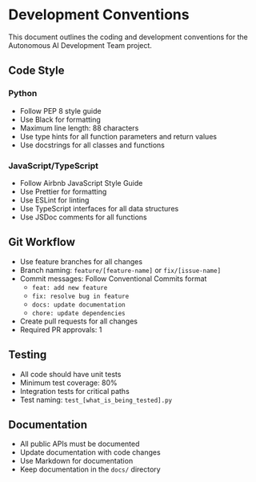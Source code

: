 # Development Conventions

This document outlines the coding and development conventions for the Autonomous AI Development Team project.

## Code Style

### Python

- Follow PEP 8 style guide
- Use Black for formatting
- Maximum line length: 88 characters
- Use type hints for all function parameters and return values
- Use docstrings for all classes and functions

### JavaScript/TypeScript

- Follow Airbnb JavaScript Style Guide
- Use Prettier for formatting
- Use ESLint for linting
- Use TypeScript interfaces for all data structures
- Use JSDoc comments for all functions

## Git Workflow

- Use feature branches for all changes
- Branch naming: `feature/[feature-name]` or `fix/[issue-name]`
- Commit messages: Follow Conventional Commits format
  - `feat: add new feature`
  - `fix: resolve bug in feature`
  - `docs: update documentation`
  - `chore: update dependencies`
- Create pull requests for all changes
- Required PR approvals: 1

## Testing

- All code should have unit tests
- Minimum test coverage: 80%
- Integration tests for critical paths
- Test naming: `test_[what_is_being_tested].py`

## Documentation

- All public APIs must be documented
- Update documentation with code changes
- Use Markdown for documentation
- Keep documentation in the `docs/` directory
